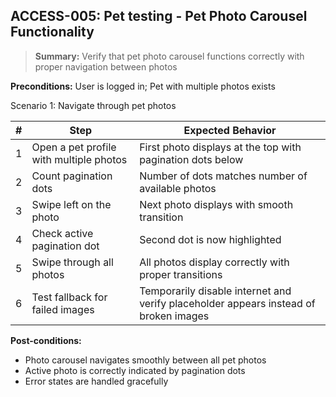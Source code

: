 ## **ACCESS-005:** Pet testing - Pet Photo Carousel Functionality  

> **Summary:** Verify that pet photo carousel functions correctly with proper navigation between photos  <br>

**Preconditions:** User is logged in; Pet with multiple photos exists  

Scenario 1: Navigate through pet photos

 | \# | Step | Expected Behavior | 
 |----|------|-------------------| 
 | 1 | Open a pet profile with multiple photos | First photo displays at the top with pagination dots below |
 | 2 | Count pagination dots | Number of dots matches number of available photos |
 | 3 | Swipe left on the photo | Next photo displays with smooth transition |
 | 4 | Check active pagination dot | Second dot is now highlighted |
 | 5 | Swipe through all photos | All photos display correctly with proper transitions |
 | 6 | Test fallback for failed images | Temporarily disable internet and verify placeholder appears instead of broken images |

**Post-conditions:**  
 - Photo carousel navigates smoothly between all pet photos
 - Active photo is correctly indicated by pagination dots
 - Error states are handled gracefully